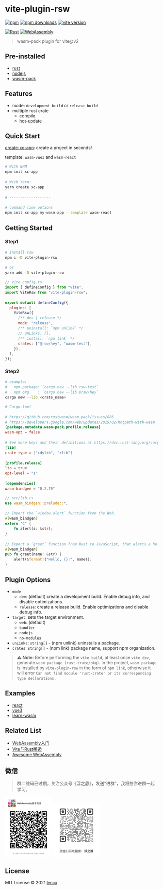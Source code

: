 # vite-plugin-rsw

[![npm](https://img.shields.io/npm/v/vite-plugin-rsw.svg)](https://www.npmjs.com/package/vite-plugin-rsw)
[![npm downloads](https://img.shields.io/npm/dm/vite-plugin-rsw.svg)](https://npmjs.org/package/vite-plugin-rsw)
[![vite version](https://img.shields.io/badge/Vite-^2.0.0-000000?style=flat&labelColor=646cff)](https://github.com/vitejs/vite)

[![Rust](https://img.shields.io/badge/-Rust-DEA584?style=flat&logo=rust&logoColor=000000)](https://www.rust-lang.org)
[![WebAssembly](https://img.shields.io/badge/-WebAssembly-654FF0?style=flat&logo=webassembly&logoColor=ffffff)](https://webassembly.org)

> wasm-pack plugin for vite@v2

## Pre-installed

* [rust](https://www.rust-lang.org/learn/get-started)
* [nodejs](https://nodejs.org)
* [wasm-pack](https://github.com/rustwasm/wasm-pack)

## Features

* mode: `development build` or `release build`
* multiple rust crate
  * compile
  * hot-update

## Quick Start

[create-xc-app](https://github.com/lencx/create-xc-app): create a project in seconds!

template: `wasm-vue3` and `wasm-react`

```bash
# With NPM
npm init xc-app

# With Yarn:
yarn create xc-app

# -------------------

# command line options
npm init xc-app my-wasm-app --template wasm-react
```

## Getting Started

### Step1

```bash
# install rsw
npm i -D vite-plugin-rsw

# or
yarn add -D vite-plugin-rsw
```

```js
// vite.config.ts
import { defineConfig } from "vite";
import ViteRsw from "vite-plugin-rsw";

export default defineConfig({
  plugins: [
    ViteRsw({
      /** dev | release */
      mode: "release",
      /** uninstall: `npm unlink` */
      // unLinks: [],
      /** install: `npm link` */
      crates: ["@rsw/hey", "wasm-test"],
    }),
  ],
});
```

### Step2

```bash
# example:
#   npm package: `cargo new --lib rsw-test`
#   npm org    : `cargo new --lib @rsw/hey`
cargo new --lib <crate_name>
```

```toml
# Cargo.toml

# https://github.com/rustwasm/wasm-pack/issues/886
# https://developers.google.com/web/updates/2019/02/hotpath-with-wasm
[package.metadata.wasm-pack.profile.release]
wasm-opt = false

# See more keys and their definitions at https://doc.rust-lang.org/cargo/reference/manifest.html
[lib]
crate-type = ["cdylib", "rlib"]

[profile.release]
lto = true
opt-level = "s"

[dependencies]
wasm-bindgen = "0.2.70"
```

```rust
// src/lib.rs
use wasm_bindgen::prelude::*;

// Import the `window.alert` function from the Web.
#[wasm_bindgen]
extern "C" {
    fn alert(s: &str);
}

// Export a `greet` function from Rust to JavaScript, that alerts a hello message.
#[wasm_bindgen]
pub fn greet(name: &str) {
    alert(&format!("Hello, {}!", name));
}
```

## Plugin Options

<!-- * `root`: rust crate root path. default project root path. -->
* `mode`
  * `dev`: (default) create a development build. Enable debug info, and disable optimizations.
  * `release`: create a release build. Enable optimizations and disable debug info.
* `target`: sets the target environment.
  * `web`: (default)
  * `bundler`
  * `nodejs`
  * `no-modules`
* `unLinks`: `string[]` - (npm unlink) uninstalls a package.
* `crates`: `string[]` - (npm link) package name, support npm organization.

> **⚠️ Note:** Before performing the `vite build`, at least once `vite dev`, generate `wasm package (rust-crate/pkg)`. In the project, `wasm package` is installed by `vite-plugin-rsw` in the form of `npm link`, otherwise it will error `Can not find module 'rust-crate' or its corresponding type declarations.`

## Examples

* [react](https://github.com/lencx/vite-plugin-rsw/tree/main/examples/react)
* [vue3](https://github.com/lencx/vite-plugin-rsw/tree/main/examples/vue3)
* [learn-wasm](https://github.com/lencx/learn-wasm)

## Related List

* [WebAssembly入门](https://mtc.nofwl.com/tech/post/wasm-start.html)
* [Vite与Rust邂逅](https://mtc.nofwl.com/tech/post/vite-rust-wasm.html)
* [Awesome WebAssembly](https://mtc.nofwl.com/awesome/wasm.html)

## 微信

> 群二维码已过期，关注公众号《浮之静》，发送“进群”，我将拉你进群一起学习。

<img height="200" src="./assets/wasm-qrcode.png" alt="wasm-wechat-qrcode" /> <img height="180" src="./assets/fzj-qrcode.png" alt="fzj-qrcode" />

## License

MIT License © 2021 [lencx](https://github.com/lencx)
